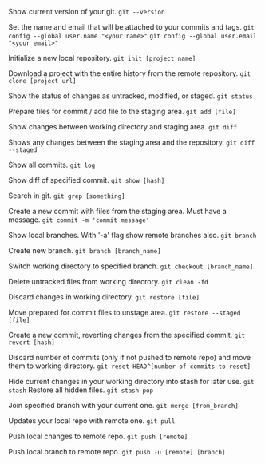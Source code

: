 Show current version of your git.
`git --version`

Set the name and email that will be attached to your commits and tags.
`git config --global user.name "<your name>"`
`git config --global user.email "<your email>"`

Initialize a new local repository.
`git init [project name]`

Download a project with the entire history from the remote repository.
`git clone [project url]`

Show the status of changes as untracked, modified, or staged.
`git status`

Prepare files for commit / add file to the staging area.
`git add [file]`

Show changes between working directory and staging area.
`git diff`

Shows any changes between the staging area and the repository.
`git diff --staged`

Show all commits.
`git log`

Show diff of specified commit.
`git show [hash]`

Search in git.
`git grep [something]`

Create a new commit with files from the staging area. Must have a message.
`git commit -m 'commit message'`

Show local branches. With '-a' flag show remote branches also.
`git branch`

Create new branch.
`git branch [branch_name]`

Switch working directory to specified branch.
`git checkout [branch_name]`

Delete untracked files from working direcrory.
`git clean -fd`

Discard changes in working directory.
`git restore [file]`

Move prepared for commit files to unstage area.
`git restore --staged [file]`

Create a new commit, reverting changes from the specified commit.
`git revert [hash]`

Discard number of commits (only if not pushed to remote repo) and move them to working directory.
`git reset HEAD^[number of commits to reset]`

Hide current changes in your working directory into stash for later use.
`git stash`
Restore all hidden files.
`git stash pop`

Join specified branch with your current one.
`git merge [from_branch]`

Updates your local repo with remote one.
`git pull`

Push local changes to remote repo.
`git push [remote]`

Push local branch to remote repo.
`git push -u [remote] [branch]`